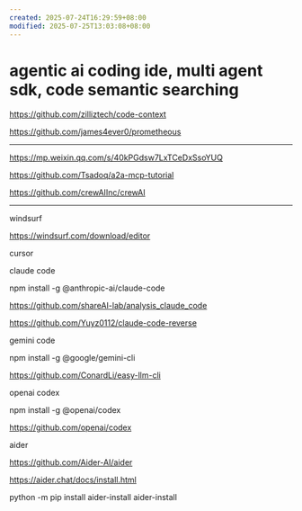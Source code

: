 ```yaml
---
created: 2025-07-24T16:29:59+08:00
modified: 2025-07-25T13:03:08+08:00
---
```


# agentic ai coding ide, multi agent sdk, code semantic searching

https://github.com/zilliztech/code-context

https://github.com/james4ever0/prometheous

---

https://mp.weixin.qq.com/s/40kPGdsw7LxTCeDxSsoYUQ

https://github.com/Tsadoq/a2a-mcp-tutorial

https://github.com/crewAIInc/crewAI

---

windsurf

https://windsurf.com/download/editor

cursor

claude code

npm install -g @anthropic-ai/claude-code

https://github.com/shareAI-lab/analysis_claude_code

https://github.com/Yuyz0112/claude-code-reverse

gemini code

npm install -g @google/gemini-cli

https://github.com/ConardLi/easy-llm-cli

openai codex

npm install -g @openai/codex

https://github.com/openai/codex

aider

https://github.com/Aider-AI/aider

https://aider.chat/docs/install.html

python -m pip install aider-install
aider-install
